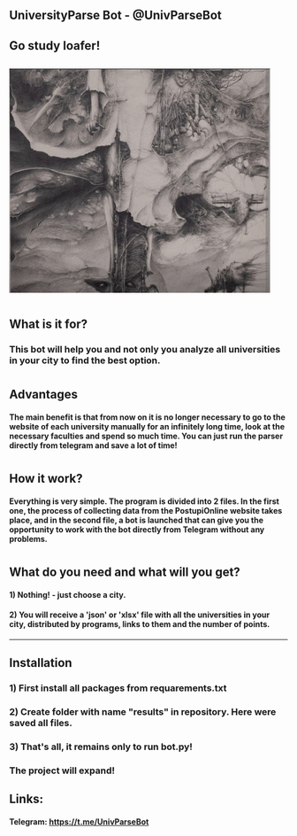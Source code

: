 
## UniversityParse Bot - @UnivParseBot  

## Go study loafer!
![image](Bot_picture.png)
---
#
## What is it for?
### This bot will help you and not only you analyze all universities in your city to find the best option.
#
## Advantages
#### The main benefit is that from now on it is no longer necessary to go to the website of each university manually for an infinitely long time, look at the necessary faculties and spend so much time. You can just run the parser directly from telegram and save a lot of time!
#
## How it work?
#### Everything is very simple. The program is divided into 2 files. In the first one, the process of collecting data from the PostupiOnline website takes place, and in the second file, a bot is launched that can give you the opportunity to work with the bot directly from Telegram without any problems. 
#
## What do you need and what will you get?
#### 1) Nothing! - just choose a city.
#### 2) You will receive a 'json' or 'xlsx' file with all the universities in your city, distributed by programs, links to them and the number of points.
---

## Installation
### 1) First install all packages from requarements.txt
### 2) Create folder with name "results" in repository. Here were saved all files.
### 3) That's all, it remains only to run bot.py!


### The project will expand!
## Links:
#### Telegram: https://t.me/UnivParseBot
